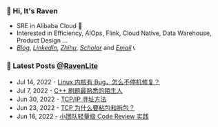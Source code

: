 <!--
<a href="#">
  <img align="right" src="https://github-readme-stats-git-master-dreace.vercel.app/api?hide_border=true&username=RavenLite&show_icons=true&icon_color=CE1D2D&text_color=718096&bg_color=ffffff&count_private=true">
</a>
-->

### 👋 Hi, It's Raven 
- SRE in Alibaba Cloud 🔭
- Interested in Efficiency, AIOps, Flink, Cloud Native, Data Warehouse, Product Design ... 
- *[Blog](https://ravenx.top/)*, *[LinkedIn](https://www.linkedin.com/in/ravenxu/)*, *[Zhihu](https://www.zhihu.com/people/ravenxu98)*, *[Scholar](https://scholar.google.com/citations?hl=en&user=oId7AjwAAAAJ#)* and *[Email](mailto:xrwgood@qq.com)* 📞

### 📒 Latest Posts [@RavenLite](https://ravenxu.top/)
<!-- BLOG-POST-LIST:START -->
 - Jul 14, 2022 - [Linux 内核有 Bug，怎么不停机修复？](https://ravenxu.top/a.%E6%8A%80%E6%9C%AF%E6%8E%A2%E7%A9%B6/220715-Linux-%E5%86%85%E6%A0%B8%E6%9C%89-Bug%EF%BC%8C%E6%80%8E%E4%B9%88%E4%B8%8D%E5%81%9C%E6%9C%BA%E4%BF%AE%E5%A4%8D%EF%BC%9F/)
 - Jul 7, 2022 - [C++ 刷题最熟悉的陌生人](https://ravenxu.top/b.%E5%AD%A6%E4%B9%A0%E7%AC%94%E8%AE%B0/C-%E5%88%B7%E9%A2%98%E6%9C%80%E7%86%9F%E6%82%89%E7%9A%84%E9%99%8C%E7%94%9F%E4%BA%BA/)
 - Jun 30, 2022 - [TCP/IP 寻址方法](https://ravenxu.top/g.%E7%9F%A5%E8%AF%86%E8%A7%92%E8%90%BD/220701-TCP-IP-%E5%AF%BB%E5%9D%80%E6%96%B9%E6%B3%95/)
 - Jun 23, 2022 - [TCP 为什么要粘包和拆包？](https://ravenxu.top/g.%E7%9F%A5%E8%AF%86%E8%A7%92%E8%90%BD/History/220624-TCP-%E4%B8%BA%E4%BB%80%E4%B9%88%E8%A6%81%E7%B2%98%E5%8C%85%E5%92%8C%E6%8B%86%E5%8C%85%EF%BC%9F/)
 - Jun 16, 2022 - [小团队轻量级 Code Review 实践](https://ravenxu.top/c.%E7%A7%91%E7%A0%94%E5%88%86%E4%BA%AB/220617-%E5%B0%8F%E5%9B%A2%E9%98%9F%E8%BD%BB%E9%87%8F%E7%BA%A7-Code-Review-%E5%AE%9E%E8%B7%B5/)<!-- BLOG-POST-LIST:END -->
